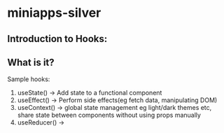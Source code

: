 # miniapps-silver

## Introduction to Hooks:

## What is it?

Sample hooks:

1. useState() -> Add state to a functional component
2. useEffect() -> Perform side effects(eg fetch data, manipulating DOM)
3. useContext() -> global state management eg light/dark themes etc, share state between components without using props manually
4. useReducer() ->

